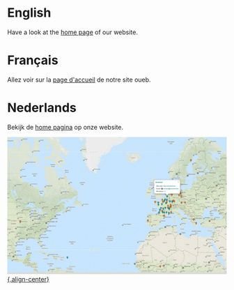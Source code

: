 <!-- TITLE: Agenda -->
<!-- SUBTITLE: Meetings, Réunions, Samenkomst, Install Parties, enz. -->

# English
Have a look at the [home page](https://neutrinet.be) of our website.

# Français
Allez voir sur la [page d'accueil](https://neutrinet.be) de notre site oueb.

# Nederlands
Bekijk de [home pagina](https://neutrinet.be) op onze website.

[![Diyisp](/uploads/diyisp.jpg "Diyisp"){.align-center}](https://db.ffdn.org/)